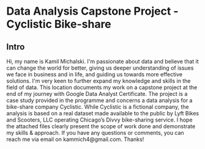 <h1>Data Analysis Capstone Project - Cyclistic Bike-share</h1>

<h2>Intro</h2>
Hi, my name is Kamil Michalski.
I'm passionate about data and believe that it can change the world for better, giving us deeper understanding of issues we face in business and in life, and guiding us towards more effective solutions. I'm very keen to further expand my knowledge and skills in the field of data.
This location documents my work on a capstone project at the end of my journey with Google Data Analyst Certificate. The project is a case study provided in the programme and concerns a data analysis for a bike-share company Cyclistic. While Cyclistic is a fictional company, the analysis is based on a real dataset made available to the public by Lyft Bikes and Scooters, LLC operating Chicago’s Divvy bike-sharing service.
I hope the attached files clearly present the scope of work done and demonstrate my skills & approach. If you have any questions or comments, you can reach me via email on kammich4@gmail.com.
Thanks!

<!---
kamil-michalski-1/kamil-michalski-1 is a ✨ special ✨ repository because its `README.md` (this file) appears on your GitHub profile.
You can click the Preview link to take a look at your changes.
--->
